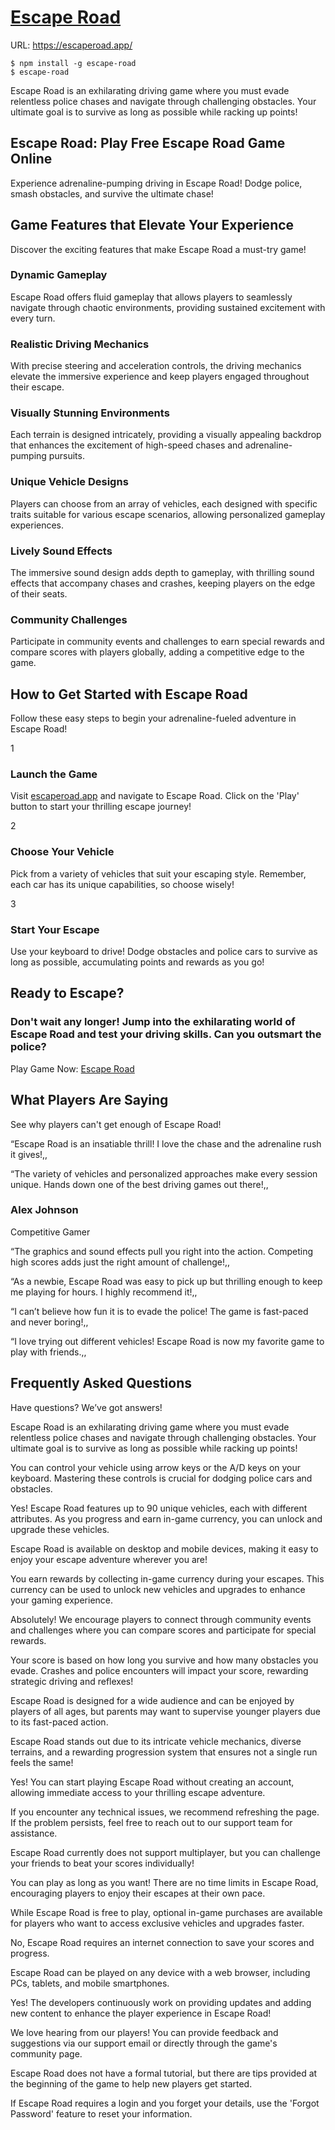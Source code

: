 # [Escape Road](https://escaperoad.app/)

URL: https://escaperoad.app/

```
$ npm install -g escape-road
$ escape-road
```

Escape Road is an exhilarating driving game where you must evade relentless police chases and navigate through challenging obstacles. Your ultimate goal is to survive as long as possible while racking up points!

## Escape Road: Play Free Escape Road Game Online

Experience adrenaline-pumping driving in Escape Road! Dodge police, smash obstacles, and survive the ultimate chase!

## Game Features that Elevate Your Experience

Discover the exciting features that make Escape Road a must-try game!

### Dynamic Gameplay

Escape Road offers fluid gameplay that allows players to seamlessly navigate through chaotic environments, providing sustained excitement with every turn.

### Realistic Driving Mechanics

With precise steering and acceleration controls, the driving mechanics elevate the immersive experience and keep players engaged throughout their escape.

### Visually Stunning Environments

Each terrain is designed intricately, providing a visually appealing backdrop that enhances the excitement of high-speed chases and adrenaline-pumping pursuits.

### Unique Vehicle Designs

Players can choose from an array of vehicles, each designed with specific traits suitable for various escape scenarios, allowing personalized gameplay experiences.

### Lively Sound Effects

The immersive sound design adds depth to gameplay, with thrilling sound effects that accompany chases and crashes, keeping players on the edge of their seats.

### Community Challenges

Participate in community events and challenges to earn special rewards and compare scores with players globally, adding a competitive edge to the game.

## How to Get Started with Escape Road

Follow these easy steps to begin your adrenaline-fueled adventure in Escape Road!

1

### Launch the Game

Visit [escaperoad.app](https://escaperoad.app/) and navigate to Escape Road. Click on the 'Play' button to start your thrilling escape journey!

2

### Choose Your Vehicle

Pick from a variety of vehicles that suit your escaping style. Remember, each car has its unique capabilities, so choose wisely!

3

### Start Your Escape

Use your keyboard to drive! Dodge obstacles and police cars to survive as long as possible, accumulating points and rewards as you go!

## Ready to Escape?

### Don't wait any longer! Jump into the exhilarating world of Escape Road and test your driving skills. Can you outsmart the police?

Play Game Now: [Escape Road](https://escaperoad.app/#main)

## What Players Are Saying

See why players can't get enough of Escape Road!

“Escape Road is an insatiable thrill! I love the chase and the adrenaline rush it gives!,,

“The variety of vehicles and personalized approaches make every session unique. Hands down one of the best driving games out there!,,

### Alex Johnson

Competitive Gamer

“The graphics and sound effects pull you right into the action. Competing high scores adds just the right amount of challenge!,,

“As a newbie, Escape Road was easy to pick up but thrilling enough to keep me playing for hours. I highly recommend it!,,

“I can’t believe how fun it is to evade the police! The game is fast-paced and never boring!,,

“I love trying out different vehicles! Escape Road is now my favorite game to play with friends.,,

## Frequently Asked Questions

Have questions? We’ve got answers!

Escape Road is an exhilarating driving game where you must evade relentless police chases and navigate through challenging obstacles. Your ultimate goal is to survive as long as possible while racking up points!

You can control your vehicle using arrow keys or the A/D keys on your keyboard. Mastering these controls is crucial for dodging police cars and obstacles.

Yes! Escape Road features up to 90 unique vehicles, each with different attributes. As you progress and earn in-game currency, you can unlock and upgrade these vehicles.

Escape Road is available on desktop and mobile devices, making it easy to enjoy your escape adventure wherever you are!

You earn rewards by collecting in-game currency during your escapes. This currency can be used to unlock new vehicles and upgrades to enhance your gaming experience.

Absolutely! We encourage players to connect through community events and challenges where you can compare scores and participate for special rewards.

Your score is based on how long you survive and how many obstacles you evade. Crashes and police encounters will impact your score, rewarding strategic driving and reflexes!

Escape Road is designed for a wide audience and can be enjoyed by players of all ages, but parents may want to supervise younger players due to its fast-paced action.

Escape Road stands out due to its intricate vehicle mechanics, diverse terrains, and a rewarding progression system that ensures not a single run feels the same!

Yes! You can start playing Escape Road without creating an account, allowing immediate access to your thrilling escape adventure.

If you encounter any technical issues, we recommend refreshing the page. If the problem persists, feel free to reach out to our support team for assistance.

Escape Road currently does not support multiplayer, but you can challenge your friends to beat your scores individually!

You can play as long as you want! There are no time limits in Escape Road, encouraging players to enjoy their escapes at their own pace.

While Escape Road is free to play, optional in-game purchases are available for players who want to access exclusive vehicles and upgrades faster.

No, Escape Road requires an internet connection to save your scores and progress.

Escape Road can be played on any device with a web browser, including PCs, tablets, and mobile smartphones.

Yes! The developers continuously work on providing updates and adding new content to enhance the player experience in Escape Road!

We love hearing from our players! You can provide feedback and suggestions via our support email or directly through the game's community page.

Escape Road does not have a formal tutorial, but there are tips provided at the beginning of the game to help new players get started.

If Escape Road requires a login and you forget your details, use the 'Forgot Password' feature to reset your information.
